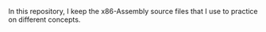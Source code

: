 In this repository, I keep the x86-Assembly source files that I use to
practice on different concepts.
